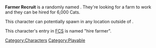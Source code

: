 **Farmer Recruit** is a randomly named [](Generic_Recruits.md). They're looking for a farm to
work and they can be hired for 6,000 Cats.

This character can potentially spawn in any location outside of [](02%20-%20Projects%20&%20Wikis/Kenshi/Kenshi%20Wiki/Kenshi%20Wiki%20Template/The_Holy_Nation.md).

This character's entry in [FCS](Forgotten_Construction_Set.md "wikilink")
is named "hire farmer".

[Category:Characters](Category:Characters "wikilink")
[Category:Playable](Category:Playable "wikilink")